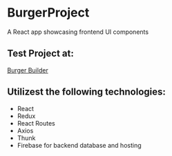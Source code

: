 # BurgerProject
A React app showcasing frontend UI components

## Test Project at:
[Burger Builder](https://react-burger-3e3cf.firebaseapp.com)

## Utilizest the following technologies:
- React
- Redux
- React Routes
- Axios
- Thunk
- Firebase for backend database and hosting